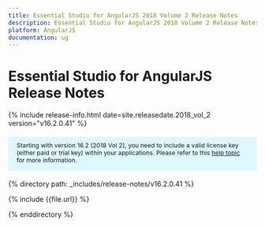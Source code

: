 ```yaml
---
title: Essential Studio for AngularJS 2018 Volume 2 Release Notes
description: Essential Studio for AngularJS 2018 Volume 2 Release Notes
platform: AngularJS
documentation: ug
---
```


# Essential Studio for AngularJS Release Notes

{% include release-info.html date=site.releasedate.2018_vol_2  version="v16.2.0.41" %} 

<style>
#license {
    font-size: .88em!important;
margin-top: 1.5em;     margin-bottom: 1.5em;
    background-color: #def8ff;
    padding: 10px 17px 14px;
}
</style>

<div id="license">
Starting with version 16.2 (2018 Vol 2), you need to include a valid license key (either paid or trial key) within your applications. 
Please refer to this <a href="/common/essential-studio/licensing/license-key">help topic</a> for more information.   
</div>


{% directory path: _includes/release-notes/v16.2.0.41 %}

{% include {{file.url}} %}

{% enddirectory %}